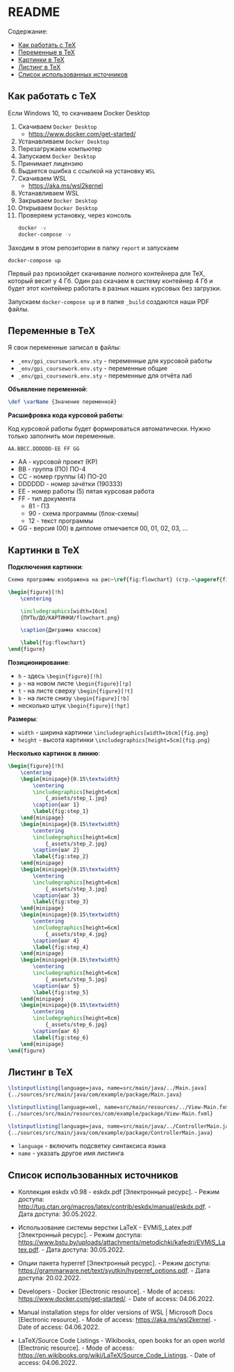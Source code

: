 # README

Содержание:

- [Как работать с TeX](#как-работать-с-tex)
- [Переменные в TeX](#переменные-в-tex)
- [Картинки в TeX](#картинки-в-tex)
- [Листинг в TeX](#листинг-в-tex)
- [Cписок использованных источников](#список-использованных-источников)

## Как работать с TeX

Если Windows 10, то скачиваем Docker Desktop

1. Скачиваем `Docker Desktop`
   - https://www.docker.com/get-started/
2. Устанавливаем `Docker Desktop`
3. Перезагружаем компьютер
4. Запускаем `Docker Desktop`
5. Принимает лицензию
6. Выдается ошибка с ссылкой на установку `WSL`
7. Скачиваем WSL
   - https://aka.ms/wsl2kernel
8. Устанавливаем WSL
9. Закрываем `Docker Desktop`
10. Открываем `Docker Desktop`
11. Проверяем установку, через консоль
    ```bash
    docker -v
    docker-compose -v
    ```

Заходим в этом репозитории в папку `report` и запускаем

```
docker-compose up
```

Первый раз произойдет скачивание полного контейнера для TeX, который весит у 4 Гб.
Один раз скачаем в систему контейнер 4 Гб и будет этот контейнер работать в разных наших курсовых без загрузки.

Запускаем `docker-compose up` и в папке `_build` создаются наши PDF файлы.

## Переменные в TeX

Я свои переменные записал в файлы:

- `_env/gpi_coursework.env.sty` - переменные для курсовой работы
- `_env/gpi_coursework.env.sty` - переменные общие
- `_env/gpi_coursework.env.sty` - переменные для отчёта лаб

**Объявление переменной**:

```tex
\def \varName {Значение переменной}
```

**Расшифровка кода курсовой работы**:

Код курсовой работы будет формироваться автоматически.
Нужно только заполнить мои переменные.

```
AA.BBCC.DDDDDD-EE FF GG
```

- AA - курсовой проект (КР)
- BB - группа (ПО) ПО-4
- СС - номер группы (4) ПО-20
- DDDDDD - номер зачётки (190333)
- EE - номер работы (5) пятая курсовая работа
- FF - тип документа
  - 81 - ПЗ
  - 90 - схема программы (блок-схемы)
  - 12 - текст программы
- GG - версия (00) в дипломе отмечается 00, 01, 02, 03, ...

## Картинки в TeX

**Подключения картинки**:

```tex
Схема программы изображена на рис~\ref{fig:flowchart} (стр.~\pageref{fig:flowchart}).

\begin{figure}[!h]
    \centering

    \includegraphics[width=16cm]
    {ПУТЬ/ДО/КАРТИНКИ/flowchart.png}

    \caption{Диграмма классов}

    \label{fig:flowchart}
\end{figure}
```

**Позиционирование**:

- `h` - здесь `\begin{figure}[!h]`
- `p` - на новом листе `\begin{figure}[!p]`
- `t` - на листе сверху `\begin{figure}[!t]`
- `b` - на листе снизу `\begin{figure}[!b]`
- несколько штук `\begin{figure}[!hpt]`

**Размеры**:

- `width` - ширина картинки `\includegraphics[width=16cm]{fig.png}`
- `height` - высота картинки `\includegraphics[height=5cm]{fig.png}`

**Несколько картинок в линию**:

```tex
\begin{figure}[!h]
    \centering
    \begin{minipage}{0.15\textwidth}
        \centering
        \includegraphics[height=6cm]
            {_assets/step_1.jpg}
        \caption{шаг 1}
        \label{fig:step_1}
    \end{minipage}
    \begin{minipage}{0.15\textwidth}
        \centering
        \includegraphics[height=6cm]
            {_assets/step_2.jpg}
        \caption{шаг 2}
        \label{fig:step_2}
    \end{minipage}
    \begin{minipage}{0.15\textwidth}
        \centering
        \includegraphics[height=6cm]
            {_assets/step_3.jpg}
        \caption{шаг 3}
        \label{fig:step_3}
    \end{minipage}
    \begin{minipage}{0.15\textwidth}
        \centering
        \includegraphics[height=6cm]
            {_assets/step_4.jpg}
        \caption{шаг 4}
        \label{fig:step_4}
    \end{minipage}
    \begin{minipage}{0.15\textwidth}
        \centering
        \includegraphics[height=6cm]
            {_assets/step_5.jpg}
        \caption{шаг 5}
        \label{fig:step_5}
    \end{minipage}
    \begin{minipage}{0.15\textwidth}
        \centering
        \includegraphics[height=6cm]
            {_assets/step_6.jpg}
        \caption{шаг 6}
        \label{fig:step_6}
    \end{minipage}
\end{figure}
```

## Листинг в TeX

```tex
\lstinputlisting[language=java, name=src/main/java/../Main.java]
{../sources/src/main/java/com/example/package/Main.java}

\lstinputlisting[language=xml, name=src/main/resources/../View-Main.fxml]
{../sources/src/main/resources/com/example/package/View-Main.fxml}

\lstinputlisting[language=java, name=src/main/java/../ControllerMain.java]
{../sources/src/main/java/com/example/package/ControllerMain.java}
```

- `language` - включить подсветку синтаксиса языка
- `name` - указать другое имя листинга

## Список использованных источников

- Коллекция eskdx v0.98 - eskdx.pdf
  [Электронный ресурс].
  \- Режим доступа: http://tug.ctan.org/macros/latex/contrib/eskdx/manual/eskdx.pdf.
  \- Дата доступа: 30.05.2022.

- Использование системы верстки LaTeX - EVMiS_Latex.pdf
  [Электронный ресурс].
  \- Режим доступа: https://www.bstu.by/uploads/attachments/metodichki/kafedri/EVMiS_Latex.pdf.
  \- Дата доступа: 30.05.2022.

- Опции пакета hyperref
  [Электронный ресурс].
  \- Режим доступа: https://grammarware.net/text/syutkin/hyperref_options.pdf.
  \- Дата доступа: 20.02.2022.

- Developers - Docker
  [Electronic resource].
  \- Mode of access: https://www.docker.com/get-started/.
  \- Date of access: 04.06.2022.

- Manual installation steps for older versions of WSL | Microsoft Docs
  [Electronic resource].
  \- Mode of access: https://aka.ms/wsl2kernel.
  \- Date of access: 04.06.2022.

- LaTeX/Source Code Listings - Wikibooks, open books for an open world
  [Electronic resource].
  \- Mode of access: https://en.wikibooks.org/wiki/LaTeX/Source_Code_Listings.
  \- Date of access: 04.06.2022.

